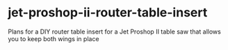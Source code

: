 # jet-proshop-ii-router-table-insert
Plans for a DIY router table insert for a Jet Proshop II table saw that allows you to keep both wings in place
